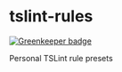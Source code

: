 # tslint-rules

[![Greenkeeper badge](https://badges.greenkeeper.io/Alorel/tslint-rules.svg)](https://greenkeeper.io/)

Personal TSLint rule presets
